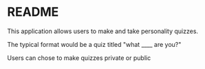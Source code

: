 # README


This application allows users to make and take personality quizzes.

The typical format would be a quiz titled "what ____ are you?"

Users can chose to make quizzes private or public
